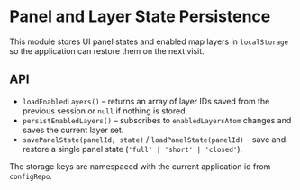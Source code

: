 # Panel and Layer State Persistence

This module stores UI panel states and enabled map layers in `localStorage` so the application can restore them on the next visit.

## API

- `loadEnabledLayers()` – returns an array of layer IDs saved from the previous session or `null` if nothing is stored.
- `persistEnabledLayers()` – subscribes to `enabledLayersAtom` changes and saves the current layer set.
- `savePanelState(panelId, state)` / `loadPanelState(panelId)` – save and restore a single panel state (`'full' | 'short' | 'closed'`).

The storage keys are namespaced with the current application id from `configRepo`.
